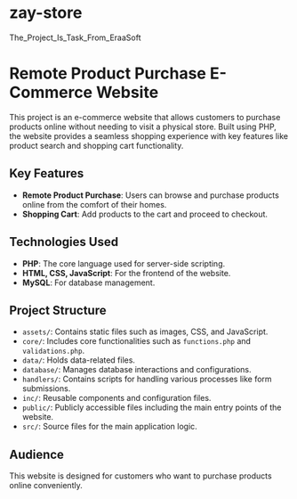 # zay-store
The_Project_Is_Task_From_EraaSoft

# Remote Product Purchase E-Commerce Website

This project is an e-commerce website that allows customers to purchase products online without needing to visit a physical store. Built using PHP, the website provides a seamless shopping experience with key features like product search and shopping cart functionality.

## Key Features
- **Remote Product Purchase**: Users can browse and purchase products online from the comfort of their homes.
- **Shopping Cart**: Add products to the cart and proceed to checkout.

## Technologies Used
- **PHP**: The core language used for server-side scripting.
- **HTML, CSS, JavaScript**: For the frontend of the website.
- **MySQL**: For database management.

## Project Structure

- `assets/`: Contains static files such as images, CSS, and JavaScript.
- `core/`: Includes core functionalities such as `functions.php` and `validations.php`.
- `data/`: Holds data-related files.
- `database/`: Manages database interactions and configurations.
- `handlers/`: Contains scripts for handling various processes like form submissions.
- `inc/`: Reusable components and configuration files.
- `public/`: Publicly accessible files including the main entry points of the website.
- `src/`: Source files for the main application logic.

## Audience
This website is designed for customers who want to purchase products online conveniently.

